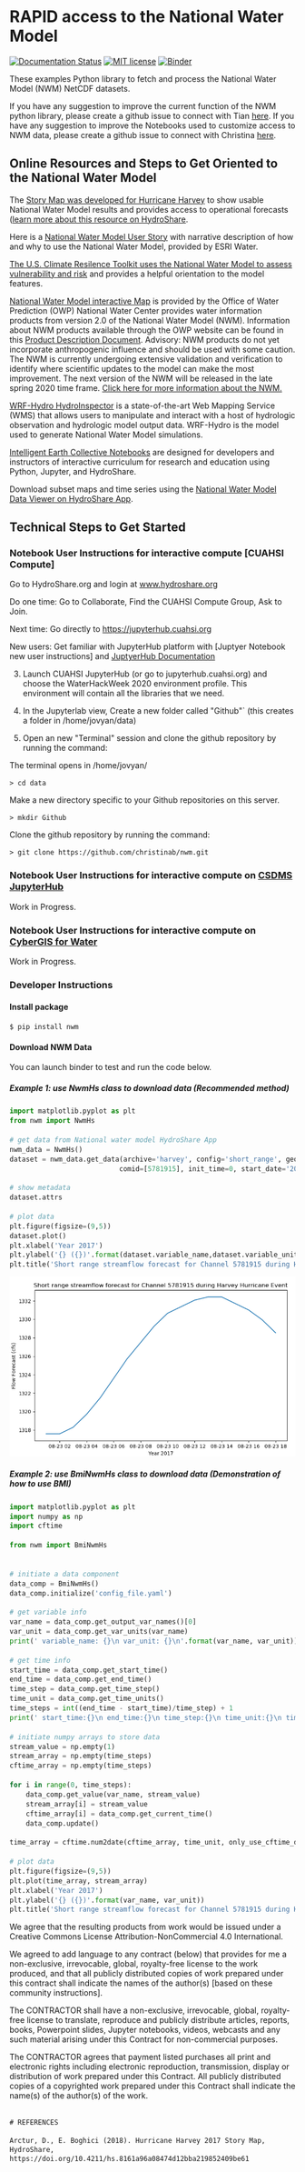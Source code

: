 # RAPID access to the National Water Model
[![Documentation Status](https://readthedocs.org/projects/nwm/badge/?version=latest)](https://nwm.readthedocs.io/en/latest/?badge=latest)
[![MIT license](https://img.shields.io/badge/License-MIT-blue.svg)](https://github.com/gantian127/nwm/blob/master/LICENSE.txt)
[![Binder](https://mybinder.org/badge_logo.svg)](https://mybinder.org/v2/gh/gantian127/nwm/master?filepath=notebooks%2Fnwm.ipynb)

These examples Python library to fetch and process the National Water Model (NWM) NetCDF datasets. 

If you have any suggestion to improve the current function of the NWM python library, please create a github issue to connect with Tian
[here](https://github.com/gantian127/nwm/issues).
If you have any suggestion to improve the Notebooks used to customize access to NWM data, please create a github issue to connect with Christina [here](https://github.com/cband/nwm/issues).

## Online Resources and Steps to Get Oriented to the National Water Model

The [Story Map was developed for Hurricane Harvey](https://www.hydroshare.org/resource/8161a96a08474d12bba219852409be61/) to show  usable National Water Model results and provides access to operational forecasts ([learn more about this resource on HydroShare](https://www.hydroshare.org/resource/8161a96a08474d12bba219852409be61/).   

Here is a [National Water Model User Story](
https://www.esri.com/en-us/industries/water/segments/water-resources/national-water-model) with narrative description of how and why to use the National Water Model, provided by ESRI Water. 

[The U.S. Climate Resilence Toolkit uses the National Water Model to assess vulnerability and risk](https://toolkit.climate.gov/tool/national-water-model) and provides a helpful orientation to the model features. 

[National Water Model interactive Map](https://water.noaa.gov/map) is provided by the Office of Water Prediction (OWP) National Water Center provides water information products from version 2.0 of the National Water Model (NWM). Information about NWM products available through the OWP website can be found in this [Product Description Document](https://water.noaa.gov/documents/OWP-interface-PDD.pdf). Advisory: NWM products do not yet incorporate anthropogenic influence and should be used with some caution. The NWM is currently undergoing extensive validation and verification to identify where scientific updates to the model can make the most improvement. The next version of the NWM will be released in the late spring 2020 time frame. [Click here for more information about the NWM.](https://water.noaa.gov/about/nwm)

[WRF-Hydro HydroInspector](https://ral.ucar.edu/solutions/products/hydroinspector) is a state-of-the-art Web Mapping Service (WMS) that allows users to manipulate and interact with a host of hydrologic observation and hydrologic model output data. WRF-Hydro is the model used to generate National Water Model simulations. 

[Intelligent Earth Collective Notebooks](https://www.hydroshare.org/resource/86bf0fc015af49c49805b56f5a13bf21/)
are designed for developers and instructors of interactive curriculum for research and education using Python, Jupyter, and HydroShare.

Download subset maps and time series using the [National Water Model Data Viewer on HydroShare App](https://hs-apps.hydroshare.org/apps/nwm-forecasts/).

## Technical Steps to Get Started 

### Notebook User Instructions for interactive compute [CUAHSI Compute]

Go to HydroShare.org and login at www.hydroshare.org  

Do one time: Go to Collaborate, Find the CUAHSI Compute Group, Ask to Join.

Next time: Go directly to https://jupyterhub.cuahsi.org

New users: Get familiar with JupyterHub platform with [Juptyer Notebook new user instructions] and [JuptyerHub Documentation](https://jupyterhub.readthedocs.io/en/stable/index.html)

3. Launch CUAHSI JupyterHub (or go to jupyterhub.cuahsi.org) and choose the WaterHackWeek 2020 environment profile.
This environment will contain all the libraries that we need.

4. In the Jupyterlab view,  Create a new folder called "Github"` (this creates a folder in /home/jovyan/data)

5. Open an new "Terminal" session and clone the github repository by running the command:

The terminal opens in /home/jovyan/

```
> cd data

```
Make a new directory specific to your Github repositories on this server. 

```
> mkdir Github   

```
Clone the github repository by running the command:

```
> git clone https://github.com/christinab/nwm.git

```
### Notebook User Instructions for interactive compute on [CSDMS JupyterHub](https://www)
Work in Progress.

### Notebook User Instructions for interactive compute on [CyberGIS for Water](https://www.hydroshare.org/group/157)
Work in Progress.
 
### Developer Instructions

#### Install package

```
$ pip install nwm
```

#### Download NWM Data
You can launch binder to test and run the code below.

##### Example 1: use NwmHs class to download data (Recommended method)

```python
import matplotlib.pyplot as plt
from nwm import NwmHs

# get data from National water model HydroShare App
nwm_data = NwmHs()
dataset = nwm_data.get_data(archive='harvey', config='short_range', geom='channel_rt', variable='streamflow',
                           comid=[5781915], init_time=0, start_date='2017-08-23')

# show metadata
dataset.attrs

# plot data
plt.figure(figsize=(9,5))
dataset.plot()
plt.xlabel('Year 2017')
plt.ylabel('{} ({})'.format(dataset.variable_name,dataset.variable_unit))
plt.title('Short range streamflow forecast for Channel 5781915 during Harvey Hurricane Event')
```
![ts_plot](docs/source/_static/ts_plot.png)

##### Example 2: use BmiNwmHs class to download data (Demonstration of how to use BMI)

```python
import matplotlib.pyplot as plt
import numpy as np
import cftime

from nwm import BmiNwmHs


# initiate a data component
data_comp = BmiNwmHs()
data_comp.initialize('config_file.yaml')

# get variable info
var_name = data_comp.get_output_var_names()[0]
var_unit = data_comp.get_var_units(var_name)
print(' variable_name: {}\n var_unit: {}\n'.format(var_name, var_unit))

# get time info
start_time = data_comp.get_start_time()
end_time = data_comp.get_end_time()
time_step = data_comp.get_time_step()
time_unit = data_comp.get_time_units()
time_steps = int((end_time - start_time)/time_step) + 1
print(' start_time:{}\n end_time:{}\n time_step:{}\n time_unit:{}\n time_steps:{}\n'.format(start_time, end_time, time_step, time_unit, time_steps))

# initiate numpy arrays to store data
stream_value = np.empty(1)
stream_array = np.empty(time_steps)
cftime_array = np.empty(time_steps)

for i in range(0, time_steps):
    data_comp.get_value(var_name, stream_value)
    stream_array[i] = stream_value
    cftime_array[i] = data_comp.get_current_time()
    data_comp.update()

time_array = cftime.num2date(cftime_array, time_unit, only_use_cftime_datetimes=False, only_use_python_datetimes=True)

# plot data
plt.figure(figsize=(9,5))
plt.plot(time_array, stream_array)
plt.xlabel('Year 2017')
plt.ylabel('{} ({})'.format(var_name, var_unit))
plt.title('Short range streamflow forecast for Channel 5781915 during Harvey Hurricane Event')
```

We agree that the resulting products from work would be issued under a Creative Commons License Attribution-NonCommercial 4.0 International. 

We agreed to add language to any contract (below) that provides for me a non-exclusive, irrevocable, global, royalty-free license to the work produced, and that all publicly distributed copies of work prepared under this contract shall indicate the names of the author(s) [based on these community instructions]. 

The CONTRACTOR shall have a non-exclusive, irrevocable, global, royalty-free license to translate, reproduce and publicly distribute articles, reports, books, Powerpoint slides, Jupyter notebooks, videos, webcasts and any such material arising under this Contract for non-commercial purposes.

The CONTRACTOR agrees that payment listed purchases all print and electronic rights including electronic reproduction, transmission, display or distribution of work prepared under this Contract.  All publicly distributed copies of a copyrighted work prepared under this Contract shall indicate the name(s) of the author(s) of the work.


```

# REFERENCES

Arctur, D., E. Boghici (2018). Hurricane Harvey 2017 Story Map, HydroShare, https://doi.org/10.4211/hs.8161a96a08474d12bba219852409be61
